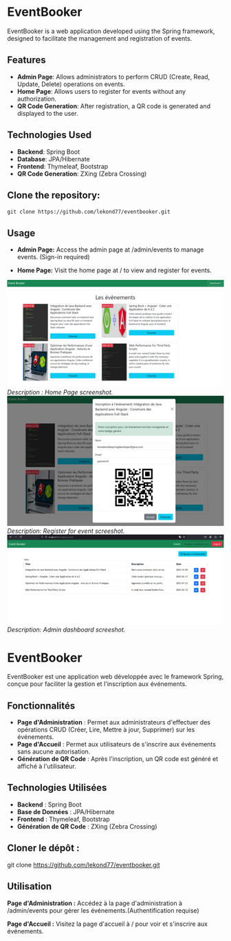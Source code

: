 # EventBooker

EventBooker is a web application developed using the Spring framework, designed to facilitate the management and registration of events.

## Features

- **Admin Page**: Allows administrators to perform CRUD (Create, Read, Update, Delete) operations on events.
- **Home Page**: Allows users to register for events without any authorization.
- **QR Code Generation**: After registration, a QR code is generated and displayed to the user.

## Technologies Used

- **Backend**: Spring Boot
- **Database**: JPA/Hibernate
- **Frontend**: Thymeleaf, Bootstrap
- **QR Code Generation**: ZXing (Zebra Crossing)


## Clone the repository:

    git clone https://github.com/lekond77/eventbooker.git

## Usage

- **Admin Page:** Access the admin page at /admin/events to manage events. (Sign-in required)

- **Home Page:** Visit the home page at / to view and register for events.

![Home Page screenshot](/github_image/home.png) *Description : Home Page screenshot.*
![Register for event screenshot](/github_image/register.png) *Description: Register for event screeshot.*
![Admin dashboard screenshot](/github_image/admin_dashboard.png)*Description: Admin dashboard screeshot.*

# EventBooker

EventBooker est une application web développée avec le framework Spring, conçue pour faciliter la gestion et l'inscription aux événements.

## Fonctionnalités

- **Page d'Administration** : Permet aux administrateurs d'effectuer des opérations CRUD (Créer, Lire, Mettre à jour, Supprimer) sur les événements.
- **Page d'Accueil** : Permet aux utilisateurs de s'inscrire aux événements sans aucune autorisation.
- **Génération de QR Code** : Après l'inscription, un QR code est généré et affiché à l'utilisateur.

## Technologies Utilisées

- **Backend** : Spring Boot
- **Base de Données** : JPA/Hibernate
- **Frontend** : Thymeleaf, Bootstrap
- **Génération de QR Code** : ZXing (Zebra Crossing)

## Cloner le dépôt :
   
   git clone https://github.com/lekond77/eventbooker.git


## Utilisation
**Page d'Administration :** Accédez à la page d'administration à /admin/events pour gérer les événements.(Authentification requise)

**Page d'Accueil :** Visitez la page d'accueil à / pour voir et s'inscrire aux événements.
